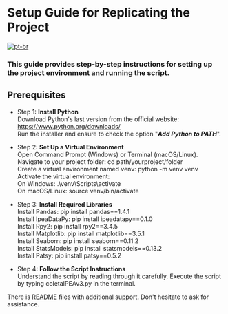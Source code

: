 # Setup Guide for Replicating the Project

[![pt-br](https://img.shields.io/badge/lang-pt--br-green.svg)](https://github.com/puffdapaz/pythonIPEA/blob/main/SETUP.pt-BR.md)

### This guide provides step-by-step instructions for setting up the project environment and running the script.

## Prerequisites
- Step 1: **Install Python** </br>
Download Python's last version from the official website: https://www.python.org/downloads/</br>
Run the installer and ensure to check the option "**_Add Python to PATH_**". </br>

- Step 2: **Set Up a Virtual Environment** </br>
Open Command Prompt (Windows) or Terminal (macOS/Linux).</br>
Navigate to your project folder: cd path/yourproject/folder </br>
Create a virtual environment named venv: python -m venv venv </br>
Activate the virtual environment: </br>
    On Windows: .\venv\Scripts\activate </br>
    On macOS/Linux: source venv/bin/activate </br>

- Step 3: **Install Required Libraries** </br>
Install Pandas: pip install pandas==1.4.1 </br>
Install IpeaDataPy: pip install ipeadatapy==0.1.0 </br>
Install Rpy2: pip install rpy2==3.4.5 </br>
Install Matplotlib: pip install matplotlib==3.5.1 </br>
Install Seaborn: pip install seaborn==0.11.2 </br>
Install StatsModels: pip install statsmodels==0.13.2 </br>
Install Patsy: pip install patsy==0.5.2 </br>

- Step 4: **Follow the Script Instructions** </br>
Understand the script by reading through it carefully. Execute the script by typing coletaIPEAv3.py in the terminal. </br>

There is [README](https://github.com/puffdapaz/pythonIPEA/blob/main/README.en-US.md) files with additional support. Don't hesitate to ask for assistance. </br>
